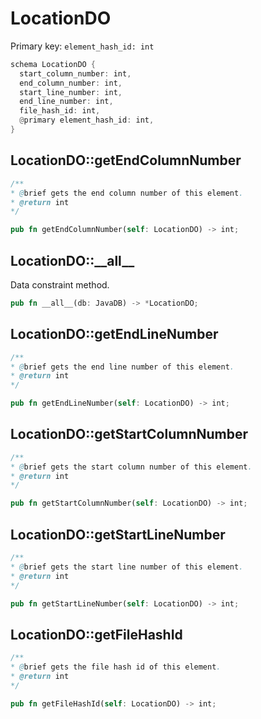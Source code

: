 # LocationDO

Primary key: `element_hash_id: int`

```rust
schema LocationDO {
  start_column_number: int,
  end_column_number: int,
  start_line_number: int,
  end_line_number: int,
  file_hash_id: int,
  @primary element_hash_id: int,
}
```
## LocationDO::getEndColumnNumber

```java
/**
* @brief gets the end column number of this element.
* @return int
*/
```
```rust
pub fn getEndColumnNumber(self: LocationDO) -> int;
```
## LocationDO::\_\_all\_\_

Data constraint method.

```rust
pub fn __all__(db: JavaDB) -> *LocationDO;
```
## LocationDO::getEndLineNumber

```java
/**
* @brief gets the end line number of this element.
* @return int
*/
```
```rust
pub fn getEndLineNumber(self: LocationDO) -> int;
```
## LocationDO::getStartColumnNumber

```java
/**
* @brief gets the start column number of this element.
* @return int
*/
```
```rust
pub fn getStartColumnNumber(self: LocationDO) -> int;
```
## LocationDO::getStartLineNumber

```java
/**
* @brief gets the start line number of this element.
* @return int
*/
```
```rust
pub fn getStartLineNumber(self: LocationDO) -> int;
```
## LocationDO::getFileHashId

```java
/**
* @brief gets the file hash id of this element.
* @return int
*/
```
```rust
pub fn getFileHashId(self: LocationDO) -> int;
```
